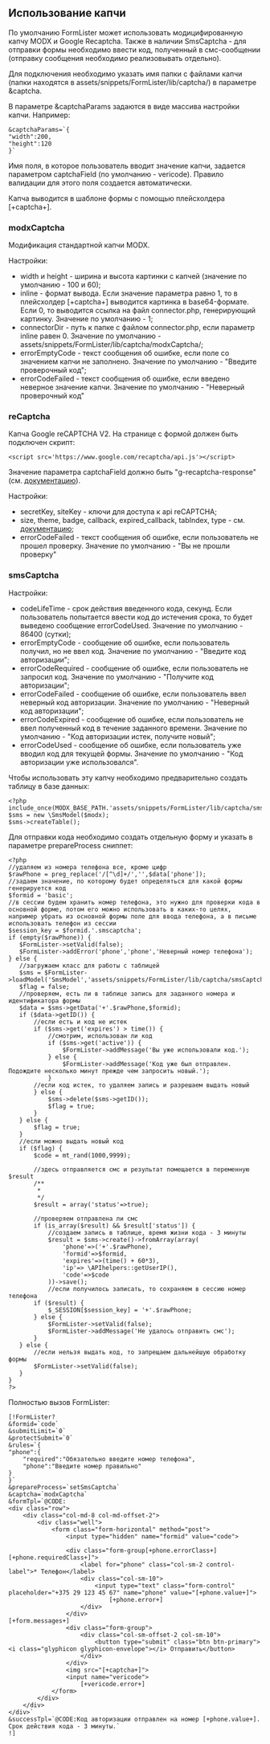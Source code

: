 ## Использование капчи

По умолчанию FormLister может использовать модицифированную капчу MODX и Google Recaptcha. Также в наличии SmsCaptcha - для отправки формы необходимо ввести код, полученный в смс-сообщении (отправку сообщения необходимо реализовывать отдельно).

Для подключения необходимо указать имя папки с файлами капчи (папки находятся в assets/snippets/FormLister/lib/captcha/) в параметре &captcha.

В параметре &captchaParams задаются в виде массива настройки капчи. Например:
```
&captchaParams=`{
"width":200,
"height":120
}`
```

Имя поля, в которое пользователь вводит значение капчи, задается параметром captchaField (по умолчанию - vericode). Правило валидации для этого поля создается автоматически.

Капча выводится в шаблоне формы с помощью плейсхолдера [+captcha+].

### modxCaptcha

Модификация стандартной капчи MODX.

Настройки:
* width и height - ширина и высота картинки с капчей (значение по умолчанию - 100 и 60);
* inline - формат вывода. Если значение параметра равно 1, то в плейсхолдер [+captcha+] выводится картинка в base64-формате. Если 0, то выводится ссылка на файл connector.php, генерирующий картинку. Значение по умолчанию - 1;
* connectorDir - путь к папке с файлом connector.php, если параметр inline равен 0. Значение по умолчанию - assets/snippets/FormLister/lib/captcha/modxCaptcha/;
* errorEmptyCode - текст сообщения об ошибке, если поле со значением капчи не заполнено. Значение по умолчанию - "Введите проверочный код";
* errorCodeFailed - текст сообщения об ошибке, если введено неверное значение капчи. Значение по умолчанию - "Неверный проверочный код" 

### reCaptcha

Капча Google reCAPTCHA V2. На странице с формой должен быть подключен скрипт:
```
<script src='https://www.google.com/recaptcha/api.js'></script>
```

Значение параметра captchaField должно быть "g-recaptcha-response" (см. [документацию](https://developers.google.com/recaptcha/docs/verify)). 

Настройки:
* secretKey, siteKey - ключи для доступа к api reCAPTCHA; 
* size, theme, badge, callback, expired_callback, tabIndex, type - см. [документацию](https://developers.google.com/recaptcha/docs/display#render_param);
* errorCodeFailed - текст сообщения об ошибке, если пользователь не прошел проверку. Значение по умолчанию - "Вы не прошли проверку"

### smsCaptcha

Настройки: 
* codeLifeTime - срок действия введенного кода, секунд. Если пользователь попытается ввести код до истечения срока, то будет выведено сообщение errorCodeUsed. Значение по умолчанию - 86400 (сутки);
* errorEmptyCode - сообщение об ошибке, если пользователь получил, но не ввел код. Значение по умолчанию - "Введите код авторизации"; 
* errorCodeRequired - сообщение об ошибке, если пользователь не запросил код. Значение по умолчанию - "Получите код авторизации"; 
* errorCodeFailed - сообщение об ошибке, если пользователь ввел неверный код авторизации. Значение по умолчанию - "Неверный код авторизации";
* errorCodeExpired - сообщение об ошибке, если пользователь не ввел полученный код в течение заданного времени. Значение по умолчанию - "Код авторизации истек, получите новый"; 
* errorCodeUsed - сообщение об ошибке, если пользователь уже вводил код для текущей формы. Значение по умолчанию - "Код авторизации уже использовался".

Чтобы использовать эту капчу необходимо предварительно создать таблицу в базе данных:
```
<?php
include_once(MODX_BASE_PATH.'assets/snippets/FormLister/lib/captcha/smsCaptcha/model.php');
$sms = new \SmsModel($modx);
$sms->createTable();
```

Для отправки кода необходимо создать отдельную форму и указать в параметре prepareProcess сниппет:
 ```
<?php
//удаляем из номера телефона все, кроме цифр
$rawPhone = preg_replace('/[^\d]+/','',$data['phone']);
//задаем значение, по которому будет определяться для какой формы генерируется код
$formid = 'basic';
//в сессии будем хранить номер телефона, это нужно для проверки кода в основной форме, потом его можно использовать в каких-то целях, например убрать из основной формы поле для ввода телефона, а в письме использовать телефон из сессии
$session_key = $formid.'.smscaptcha';
if (empty($rawPhone)) {
    $FormLister->setValid(false);
    $FormLister->addError('phone','phone','Неверный номер телефона');   
} else {
    //загружаем класс для работы с таблицей
    $sms = $FormLister->loadModel('SmsModel','assets/snippets/FormLister/lib/captcha/smsCaptcha/model.php');
    $flag = false;
    //проверяем, есть ли в таблице запись для заданного номера и идентификатора формы
    $data = $sms->getData('+'.$rawPhone,$formid);
    if ($data->getID()) {
        //если есть и код не истек
        if ($sms->get('expires') > time()) {
            //смотрим, использован ли код
            if ($sms->get('active')) {
                $FormLister->addMessage('Вы уже использовали код.');
            } else {
                $FormLister->addMessage('Код уже был отправлен. Подождите несколько минут прежде чем запросить новый.');
            }
        //если код истек, то удаляем запись и разрешаем выдать новый
        } else {
            $sms->delete($sms->getID());
            $flag = true;
        }
    } else {
        $flag = true;
    }
    //если можно выдать новый код
    if ($flag) {
        $code = mt_rand(1000,9999);
        
        //здесь отправляется смс и результат помещается в переменную $result
        /** 
         *  
         */ 
        $result = array('status'=>true);
        
        //проверяем отправлена ли смс
        if (is_array($result) && $result['status']) {
            //создаем запись в таблице, время жизни кода - 3 минуты
            $result = $sms->create()->fromArray(array(
                'phone'=>('+'.$rawPhone),
                'formid'=>$formid,
                'expires'=>(time() + 60*3),
                'ip'=> \APIhelpers::getUserIP(),
                'code'=>$code
            ))->save(); 
            //если получилось записать, то сохраняем в сессию номер телефона
        if ($result) {
            $_SESSION[$session_key] = '+'.$rawPhone;
        } else {
            $FormLister->setValid(false);
            $FormLister->addMessage('Не удалось отправить смс');
        }
    } else {
        //если нельзя выдать код, то запрещаем дальнейшую обработку формы
        $FormLister->setValid(false);
    }
}
?>
```

Полностью вызов FormLister:
```
[!FormLister?
&formid=`code`
&submitLimit=`0`
&protectSubmit=`0`
&rules=`{
"phone":{
    "required":"Обязательно введите номер телефона",
    "phone":"Введите номер правильно"
}
}`
&prepareProcess=`setSmsCaptcha`
&captcha=`modxCaptcha`
&formTpl=`@CODE:
<div class="row">
    <div class="col-md-8 col-md-offset-2">
        <div class="well">
            <form class="form-horizontal" method="post">
                <input type="hidden" name="formid" value="code">

                <div class="form-group[+phone.errorClass+][+phone.requiredClass+]">
                    <label for="phone" class="col-sm-2 control-label">* Телефон</label>
                    <div class="col-sm-10">
                        <input type="text" class="form-control" placeholder="+375 29 123 45 67" name="phone" value="[+phone.value+]">
                            [+phone.error+]
                    </div>
                </div>
[+form.messages+]
                <div class="form-group">
                    <div class="col-sm-offset-2 col-sm-10">
                        <button type="submit" class="btn btn-primary"><i class="glyphicon glyphicon-envelope"></i> Отправить</button>
                    </div>
                </div>
                <img src="[+captcha+]">
                <input name="vericode">
                    [+vericode.error+]
            </form>
        </div>
    </div>
</div>`
&successTpl=`@CODE:Код авторизации отправлен на номер [+phone.value+]. Срок действия кода - 3 минуты.`
!]
```
